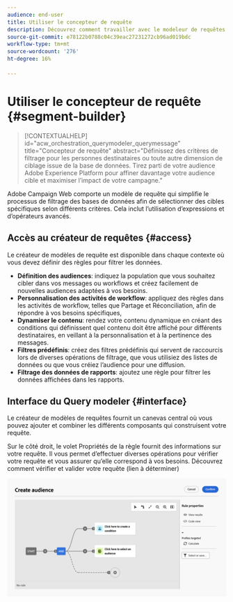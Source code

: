 ```yaml
---
audience: end-user
title: Utiliser le concepteur de requête
description: Découvrez comment travailler avec le modeleur de requêtes web Adobe Campaign.
source-git-commit: e78122b0788c04c39eac27231272cb96ad019bdc
workflow-type: tm+mt
source-wordcount: '276'
ht-degree: 16%

---
```


# Utiliser le concepteur de requête {#segment-builder}


>[!CONTEXTUALHELP]
>id="acw_orchestration_querymodeler_querymessage"
>title="Concepteur de requête"
>abstract="Définissez des critères de filtrage pour les personnes destinataires ou toute autre dimension de ciblage issue de la base de données. Tirez parti de votre audience Adobe Experience Platform pour affiner davantage votre audience cible et maximiser l’impact de votre campagne."

Adobe Campaign Web comporte un modèle de requête qui simplifie le processus de filtrage des bases de données afin de sélectionner des cibles spécifiques selon différents critères. Cela inclut l’utilisation d’expressions et d’opérateurs avancés.

## Accès au créateur de requêtes {#access}

Le créateur de modèles de requête est disponible dans chaque contexte où vous devez définir des règles pour filtrer les données.

* **Définition des audiences**: indiquez la population que vous souhaitez cibler dans vos messages ou workflows et créez facilement de nouvelles audiences adaptées à vos besoins.
* **Personnalisation des activités de workflow**: appliquez des règles dans les activités de workflow, telles que Partage et Réconciliation, afin de répondre à vos besoins spécifiques,
* **Dynamiser le contenu**: rendez votre contenu dynamique en créant des conditions qui définissent quel contenu doit être affiché pour différents destinataires, en veillant à la personnalisation et à la pertinence des messages.
* **Filtres prédéfinis**: créez des filtres prédéfinis qui servent de raccourcis lors de diverses opérations de filtrage, que vous utilisiez des listes de données ou que vous créiez l’audience pour une diffusion.
* **Filtrage des données de rapports**: ajoutez une règle pour filtrer les données affichées dans les rapports.

## Interface du Query modeler {#interface}

Le créateur de modèles de requêtes fournit un canevas central où vous pouvez ajouter et combiner les différents composants qui construisent votre requête.

Sur le côté droit, le volet Propriétés de la règle fournit des informations sur votre requête. Il vous permet d’effectuer diverses opérations pour vérifier votre requête et vous assurer qu’elle correspond à vos besoins. Découvrez comment vérifier et valider votre requête (lien à déterminer)

![](assets/query-interface.png)

